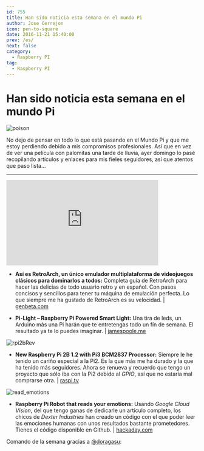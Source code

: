 ```yaml
---
id: 755
title: Han sido noticia esta semana en el mundo Pi
author: Jose Cerrejon
icon: pen-to-square
date: 2016-11-21 15:40:00
prev: /es/
next: false
category:
  - Raspberry PI
tag:
  - Raspberry PI
---
```


# Han sido noticia esta semana en el mundo Pi

![poison](/images/2016/11/poison.png)

No dejo de pensar en todo lo que está pasando en el Mundo Pi y que me estoy perdiendo debido a mis compromisos profesionales. Así que en vez de ver una película con palomitas una tarde de lluvia, ayer domingo lo pasé recopilando artículos y enlaces para mis fieles seguidores, así que atentos que paso lista...

- - -
<iframe width="400" height="225" src="https://www.youtube.com/embed/Aatp5gCskvk?rel=0" frameborder="0" allowfullscreen></iframe>

* **Así es RetroArch, un único emulador multiplataforma de videojuegos clásicos para dominarlos a todos:** Completa guía de RetroArch para hacer las delicias de todo usuario retro y en español. Con pasos concisos y sencillos para tener tu máquina de emulación perfecta. Lo que siempre me ha gustado de RetroArch es su velocidad. | [genbeta.com](http://www.genbeta.com/a-fondo/asi-es-retroarch-un-unico-emulador-multiplataforma-de-videojuegos-clasicos-para-dominarlos-a-todos)

* **Pi-Light – Raspberry Pi Powered Smart Light:** Una tira de leds, un Arduino más una Pi harán que te entretengas todo un fín de semana. El resultado ya te lo puedes imaginar. | [jamespoole.me](http://jamespoole.me/2016/10/11/pilight-raspberry-pi-powered-smart-light/)

![rpi2bRev](/images/2016/11/rpi2bRev.jpg)

* **New Raspberry Pi 2B 1.2 with Pi3 BCM2837 Processor:** Siempre le he tenido un cariño especial a la Pi2. Es la que más me ha durado y la que ha tenido más seguidores. Ahora se renueva y recuerdo que tengo un proyecto que sólo iba con la Pi2 debido al *GPIO*, así que no estaría mal comprarse otra. | [raspi.tv](http://raspi.tv/2016/new-raspberry-pi-2b-1-2-with-pi3-bcm2837-processor)

![read_emotions](/images/2016/11/read_emotions.png)

* **Raspberry Pi Robot that reads your emotions:** Usando *Google Cloud Vision*, del que tengo ganas de dedicarle un artículo completo, los chicos de *Dexter Industries* han creado un código con el que poder leer las emociones humanas con unos resultados bastante prometedores. Tienes el código disponible en Github. | [hackaday.com](http://hackaday.com/2016/11/17/raspberry-pi-robot-that-reads-your-emotions/)

Comando de la semana gracias a [@doragasu](https://twitter.com/doragasu/):


